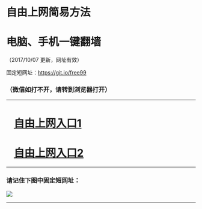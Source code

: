 ﻿# 自由上网简易方法

# 电脑、手机一键翻墙

（2017/10/07 更新，网址有效）

固定短网址：https://git.io/free99

### （微信如打不开，请转到浏览器打开）


***





# &nbsp;&nbsp; <a href="http://ft180013375.fwq-tz-1001.info/fwqtz01.html?t=100700112671 " target="_blank">自由上网入口1</a>
# &nbsp;&nbsp; <a href="http://ft1548926172.fwq-tz-1002.info/fwqtz02.html?t=10070015224 " target="_blank">自由上网入口2</a>
***

### 请记住下图中固定短网址：

<img src="https://s3-us-west-2.amazonaws.com/fwq-1001/yjfq-20170905okok.png" /> 


***

